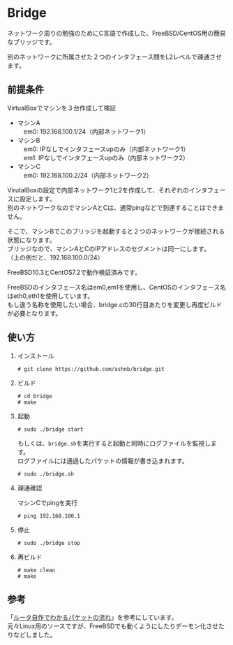# Bridge

ネットワーク周りの勉強のためにC言語で作成した、FreeBSD/CentOS用の簡易なブリッジです。

別のネットワークに所属させた２つのインタフェース間をL2レベルで疎通させます。

## 前提条件
VirtualBoxでマシンを３台作成して検証
- マシンA  
　em0: 192.168.100.1/24（内部ネットワーク1）
- マシンB  
　em0: IPなしでインタフェースupのみ（内部ネットワーク1）  
　em1: IPなしでインタフェースupのみ（内部ネットワーク2）
- マシンC  
　em0: 192.168.100.2/24（内部ネットワーク2）

VirutalBoxの設定で内部ネットワーク1と2を作成して、それぞれのインタフェースに設定します。  
別のネットワークなのでマシンAとCは、通常pingなどで到達することはできません。

そこで、マシンBでこのブリッジを起動すると２つのネットワークが接続される状態になります。  
ブリッジなので、マシンAとCのIPアドレスのセグメントは同一にします。  
（上の例だと、192.168.100.0/24）

FreeBSD10.3とCentOS7.2で動作検証済みです。

FreeBSDのインタフェース名はem0,em1を使用し、CentOSのインタフェース名はeth0,eth1を使用しています。  
もし違う名称を使用したい場合、bridge.cの30行目あたりを変更し再度ビルドが必要となります。

## 使い方
1. インストール

	```
	# git clone https://github.com/ashnb/bridge.git
	```

2. ビルド

	```
	# cd bridge
	# make
	```

3. 起動

	```
	# sudo ./bridge start
	```
	もしくは、`bridge.sh`を実行すると起動と同時にログファイルを監視します。  
	ログファイルには通過したパケットの情報が書き込まれます。

	```
	# sudo ./bridge.sh
	```

4. 疎通確認

	マシンCでpingを実行
	```
	# ping 192.168.100.1
	```

5. 停止

	```
	# sudo ./bridge stop
	```

6. 再ビルド

	```
	# make clean
	# make
	```

## 参考

「[ルータ自作でわかるパケットの流れ](https://www.amazon.co.jp/%E3%83%AB%E3%83%BC%E3%82%BF%E3%83%BC%E8%87%AA%E4%BD%9C%E3%81%A7%E3%82%8F%E3%81%8B%E3%82%8B%E3%83%91%E3%82%B1%E3%83%83%E3%83%88%E3%81%AE%E6%B5%81%E3%82%8C-%E5%B0%8F%E4%BF%A3-%E5%85%89%E4%B9%8B/dp/4774147451)」を参考にしています。  
元々Linux用のソースですが、FreeBSDでも動くようにしたりデーモン化させたりなどしました。
